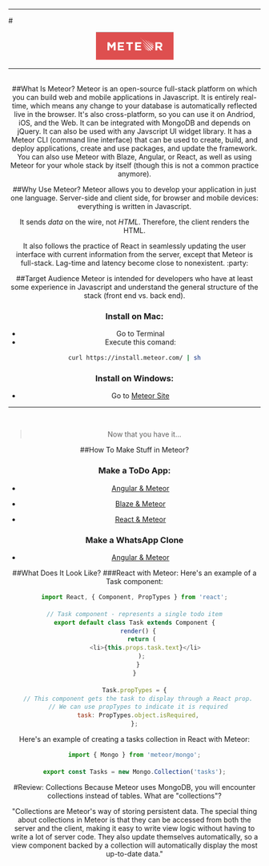 
---


#<center><img src="meteor.png">

---

<br>
##What Is Meteor?
Meteor is an open-source full-stack platform on which you can build web and mobile applications in Javascript. It is entirely real-time, which means any change to your database is automatically reflected live in the browser. It's also cross-platform, so you can use it on Andriod, iOS, and the Web. It can be integrated with MongoDB and depends on jQuery. It can also be used with any Javscript UI widget library. It has a Meteor CLI (command line interface) that can be used to create, build, and deploy applications, create and use packages, and update the framework. You can also use Meteor with Blaze, Angular, or React, as well as using Meteor for your whole stack by itself (though this is not a common practice anymore).

##Why Use Meteor?
Meteor allows you to develop your application in just one language.
Server-side and client side, for browser and mobile devices: everything is written in Javascript.

It sends *data* on the wire, not *HTML*. Therefore, the client renders the HTML.

It also follows the practice of React in seamlessly updating the user interface with current information from the server, except that Meteor is full-stack. Lag-time and latency become close to nonexistent. :party:


##Target Audience
Meteor is intended for developers who have at least some experience in Javascript and understand the general structure of the stack (front end vs. back end).


### Install on Mac: 
- Go to Terminal 
- Execute this comand:

``` bash
curl https://install.meteor.com/ | sh
```

### Install on Windows:
- Go to [Meteor Site](https://install.meteor.com/windows)

----
<br>

>Now that you have it... 

##How To Make Stuff in Meteor?

### Make a ToDo App: 
- [Angular & Meteor](https://www.meteor.com/tutorials/angular/creating-an-app)

- [Blaze & Meteor](https://www.meteor.com/tutorials/blaze/creating-an-app)

- [React & Meteor](https://www.meteor.com/tutorials/react/creating-an-app)

### Make a WhatsApp Clone
- [Angular & Meteor](https://angular-meteor.com/tutorials/whatsapp/meteor/bootstrapping)

##What Does It Look Like?
###React with Meteor:
Here's an example of a Task component:

```javascript
import React, { Component, PropTypes } from 'react';
 
// Task component - represents a single todo item
export default class Task extends Component {
  render() {
    return (
      <li>{this.props.task.text}</li>
    );
  }
}
 
Task.propTypes = {
  // This component gets the task to display through a React prop.
  // We can use propTypes to indicate it is required
  task: PropTypes.object.isRequired,
};
```
Here's an example of creating a tasks collection in React with Meteor:

```javascript
import { Mongo } from 'meteor/mongo';
 
export const Tasks = new Mongo.Collection('tasks');
```
#Review: Collections
Because Meteor uses MongoDB, you will encounter collections instead of tables. What are "collections"?

"Collections are Meteor's way of storing persistent data. The special thing about collections in Meteor is that they can be accessed from both the server and the client, making it easy to write view logic without having to write a lot of server code. They also update themselves automatically, so a view component backed by a collection will automatically display the most up-to-date data."